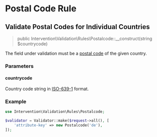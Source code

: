 # Postal Code Rule
## Validate Postal Codes for Individual Countries

> public Intervention\Validation\Rules\Postalcode::__construct(string $countrycode)

The field under validation must be a [postal code](https://en.wikipedia.org/wiki/Postal_code) of the given country.

### Parameters

#### countrycode

Country code string in [ISO-639-1](https://en.wikipedia.org/wiki/ISO_639-1) format.

### Example

```php
use Intervention\Validation\Rules\Postalcode;

$validator = Validator::make($request->all(), [
    'attribute-key' => new Postalcode('de'),
]);
```
